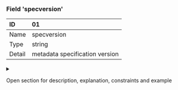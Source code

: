 ### Field 'specversion'

| ID     | 01 |
| :----  | :---------- |
| Name   | specversion |
| Type   | string |
| Detail | metadata specification version |

<details><summary>

Open section for description, explanation, constraints and example

</summary>

#### Description

The `specversion` attribute identifies the version of the CloudEvents specification used by the event. This enables interpretation of the context. Conformance requirements for event producers dictate that they must use a value of '1.0' when referring to this version of the specification.

#### Explanation

The CloudEvents standard specifies that only the 'major' and 'minor' version numbers are included in this attribute. This allows 'patch' changes to be made to the specification without changing the value of this property in the serialization.

#### Constraints

- Mandatory
- Contains a non-empty string value

#### Example

`"specversion" : "1.0"`

</details>
